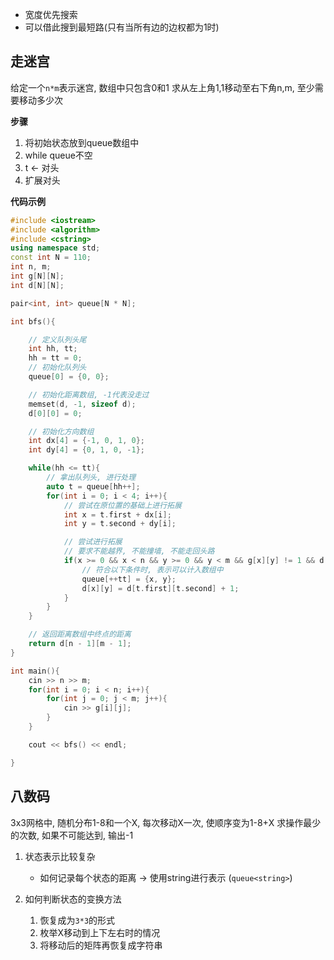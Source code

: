 - 宽度优先搜索
- 可以借此搜到最短路(只有当所有边的边权都为1时)

## 走迷宫

给定一个`n*m`表示迷宫, 数组中只包含0和1
求从左上角1,1移动至右下角n,m, 至少需要移动多少次

**步骤**
1. 将初始状态放到queue数组中
2. while queue不空
3. t <- 对头
4. 扩展对头

**代码示例**
```cpp
#include <iostream>
#include <algorithm>
#include <cstring>
using namespace std;
const int N = 110;
int n, m;
int g[N][N];
int d[N][N];

pair<int, int> queue[N * N];

int bfs(){

	// 定义队列头尾
	int hh, tt;
	hh = tt = 0;
	// 初始化队列头
	queue[0] = {0, 0};

	// 初始化距离数组, -1代表没走过
	memset(d, -1, sizeof d);
	d[0][0] = 0;

	// 初始化方向数组
	int dx[4] = {-1, 0, 1, 0};
	int dy[4] = {0, 1, 0, -1};

	while(hh <= tt){
		// 拿出队列头, 进行处理
		auto t = queue[hh++];
		for(int i = 0; i < 4; i++){
			// 尝试在原位置的基础上进行拓展
			int x = t.first + dx[i];
			int y = t.second + dy[i];

			// 尝试进行拓展
			// 要求不能越界, 不能撞墙, 不能走回头路
			if(x >= 0 && x < n && y >= 0 && y < m && g[x][y] != 1 && d[x][y] == -1){
				// 符合以下条件时, 表示可以计入数组中
				queue[++tt] = {x, y};
				d[x][y] = d[t.first][t.second] + 1;
			}
		}
	}

	// 返回距离数组中终点的距离
	return d[n - 1][m - 1];
}

int main(){
	cin >> n >> m;
	for(int i = 0; i < n; i++){
		for(int j = 0; j < m; j++){
			cin >> g[i][j];
		}
	}

	cout << bfs() << endl;

}

```

## 八数码

3x3网格中, 随机分布1-8和一个X, 每次移动X一次, 使顺序变为1-8+X
求操作最少的次数, 如果不可能达到, 输出-1

1. 状态表示比较复杂 
	- 如何记录每个状态的距离
-> 使用string进行表示 (`queue<string>`)

2. 如何判断状态的变换方法
	1. 恢复成为`3*3`的形式
	2. 枚举X移动到上下左右时的情况
	3. 将移动后的矩阵再恢复成字符串










